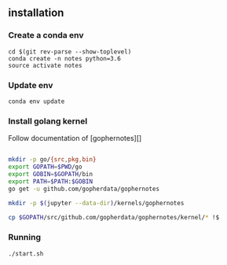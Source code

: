 ## installation

### Create a conda env


```
cd $(git rev-parse --show-toplevel)
conda create -n notes python=3.6
source activate notes
```

### Update env

```
conda env update
```

### Install golang kernel

Follow documentation of [gophernotes][]

```sh

mkdir -p go/{src,pkg,bin}
export GOPATH=$PWD/go
export GOBIN=$GOPATH/bin
export PATH=$PATH:$GOBIN
go get -u github.com/gopherdata/gophernotes

mkdir -p $(jupyter --data-dir)/kernels/gophernotes

cp $GOPATH/src/github.com/gopherdata/gophernotes/kernel/* !$
```


### Running


```
./start.sh
```
